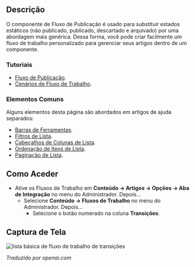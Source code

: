 <!-- Filename: Help4.x:Transitions_List:_Basic_Workflow / Display title: Transições: Fluxo de Trabalho Básico -->

## Descrição

O componente de Fluxo de Publicação é usado para substituir estados estáticos (não publicado, publicado, descartado e arquivado) por uma abordagem mais genérica. Dessa forma, você pode criar facilmente um fluxo de trabalho personalizado para gerenciar seus artigos dentro de um componente.

### Tutoriais

* [Fluxo de Publicação](jdocmanual?article=user/workflows/workflow).
* [Cenários de Fluxo de Trabalho](jdocmanual?article=user/workflows/workflow-scenarios).

### Elementos Comuns

Alguns elementos desta página são abordados em artigos de ajuda separados:

* [Barras de Ferramentas](jdocmanual?article=help/common-elements/toolbars).
* [Filtros de Lista](jdocmanual?article=help/common-elements/list-filters).
* [Cabeçalhos de Colunas de Lista](jdocmanual?article=help/common-elements/list-column-headers).
* [Ordenação de Itens de Lista](jdocmanual?article=help/common-elements/list-ordering).
* [Paginação de Lista](jdocmanual?article=help/common-elements/list-pagination).  

## Como Aceder

- Ative os Fluxos de Trabalho em
  **Conteúdo → Artigos → Opções → Aba de Integração** no menu do Administrador. Depois...
  - Selecione **Conteúdo → Fluxos de Trabalho** no menu do Administrador. Depois...
    - Selecione o botão numerado na coluna **Transições**.

## Captura de Tela

![lista básica de fluxo de trabalho de transições](../../../pt/images/workflows/transitions-basic-workflow-list.png)

*Traduzido por openai.com*

